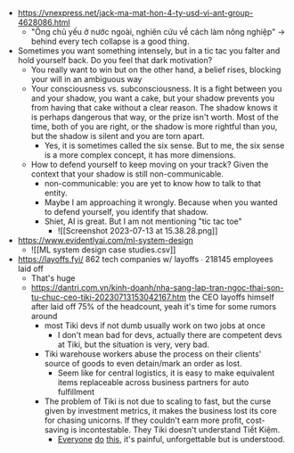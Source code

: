 - https://vnexpress.net/jack-ma-mat-hon-4-ty-usd-vi-ant-group-4628086.html
	- "Ông chủ yếu ở nước ngoài, nghiên cứu về cách làm nông nghiệp" -> behind every tech collapse is a good thing.
- Sometimes you want something intensely, but in a tic tac you falter and hold yourself back. Do you feel that dark motivation?
	- You really want to win but on the other hand, a belief rises, blocking your will in an ambiguous way
	- Your consciousness vs. subconsciousness. It is a fight between you and your shadow, you want a cake, but your shadow prevents you from having that cake without a clear reason. The shadow knows it is perhaps dangerous that way, or the prize isn't worth. Most of the time, both of you are right, or the shadow is more rightful than you, but the shadow is silent and you are torn apart.
		- Yes, it is sometimes called the six sense. But to me, the six sense is a more complex concept, it has more dimensions.
	- How to defend yourself to keep moving on your track? Given the context that your shadow is still non-communicable.
		- non-communicable: you are yet to know how to talk to that entity.
		- Maybe I am approaching it wrongly. Because when you wanted to defend yourself, you identify that shadow.
		- Shiet, AI is great. But I am not mentioning "tic tac toe"
			- ![[Screenshot 2023-07-13 at 15.38.28.png]]
- https://www.evidentlyai.com/ml-system-design
	- ![[ML system design case studies.csv]]
- https://layoffs.fyi/ 862 tech companies w/ layoffs ∙ 218145 employees laid off
	- That's huge
	- https://dantri.com.vn/kinh-doanh/nha-sang-lap-tran-ngoc-thai-son-tu-chuc-ceo-tiki-20230713153042167.htm the CEO layoffs himself after laid off 75% of the headcount, yeah it's time for some rumors around
		- most Tiki devs if not dumb usually work on two jobs at once
			- I don't mean bad for devs, actually there are competent devs at Tiki, but the situation is very, very bad.
		- Tiki warehouse workers abuse the process on their clients' source of goods to even detain/mark an order as lost.
			- Seem like for central logistics, it is easy to make equivalent items replaceable across business partners for auto fulfillment
		- The problem of Tiki is not due to scaling to fast, but the curse given by investment metrics, it makes the business lost its core for chasing unicorns. If they couldn't earn more profit, cost-saving is incontestable. They Tiki doesn't understand Tiết Kiệm. 
			- [Everyone](https://zapier.com/blog/changes-at-zapier/) [do](https://www.zendesk.com/newsroom/articles/zendesk-workforce-reduction/) [this](https://www.netlify.com/blog/ceo-announcement-to-the-netlify-team/), it's painful, unforgettable but is understood.